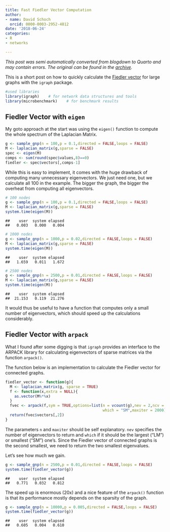 ```yaml
---
title: Fast Fiedler Vector Computation
author:
- name: David Schoch
  orcid: 0000-0003-2952-4812
date: '2018-06-24'
categories:
- R
- networks

---
```




*This post was semi automatically converted from blogdown to Quarto and may contain errors. The original can be found in the [archive](http://archive.schochastics.net/post/fast-fiedler-vector-computation/).*

This is a short post on how to quickly calculate the [Fiedler
vector](http://mathworld.wolfram.com/FiedlerVector.html) for large
graphs with the `igraph` package.

``` r
#used libraries
library(igraph)    # for network data structures and tools
library(microbenchmark)    # for benchmark results
```

## Fiedler Vector with `eigen`

My goto approach at the start was using the `eigen()` function to
compute the whole spectrum of the Laplacian Matrix.

``` r
g <- sample_gnp(n = 100,p = 0.1,directed = FALSE,loops = FALSE)
M <- laplacian_matrix(g,sparse = FALSE)
spec <- eigen(M)
comps <- sum(round(spec$values,8)==0)
fiedler <- spec$vectors[,comps-1]
```

While this is easy to implement, it comes with the huge drawback of
computing many unnecessary eigenvectors. We just need one, but we
calculate all 100 in the example. The bigger the graph, the bigger the
overheat from computing all eigenvectors.

``` r
# 100 nodes
g <- sample_gnp(n = 100,p = 0.1,directed = FALSE,loops = FALSE)
M <- laplacian_matrix(g,sparse = FALSE)
system.time(eigen(M))
```

``` hljs
##    user  system elapsed 
##   0.003   0.000   0.004
```

``` r
# 1000 nodes
g <- sample_gnp(n = 1000,p = 0.02,directed = FALSE,loops = FALSE)
M <- laplacian_matrix(g,sparse = FALSE)
system.time(eigen(M))
```

``` hljs
##    user  system elapsed 
##   1.659   0.011   1.672
```

``` r
# 2500 nodes
g <- sample_gnp(n = 2500,p = 0.01,directed = FALSE,loops = FALSE)
M <- laplacian_matrix(g,sparse = FALSE)
system.time(eigen(M))
```

``` hljs
##    user  system elapsed 
##  21.153   0.119  21.276
```

It would thus be useful to have a function that computes only a small
number of eigenvectors, which should speed up the calculations
considerably.

## Fiedler Vector with `arpack`

What I found after some digging is that `igraph` provides an interface
to the ARPACK library for calculating eigenvectors of sparse matrices
via the function `arpack()`.

The function below is an implementation to calculate the Fiedler vector
for connected graphs.

``` r
fiedler_vector <- function(g){
  M <- laplacian_matrix(g, sparse = TRUE)
  f <- function(x,extra = NULL){
    as.vector(M%*%x)
  }
  fvec <- arpack(f,sym = TRUE,options=list(n = vcount(g),nev = 2,ncv = 8, 
                                           which = "SM",maxiter = 2000))
  return(fvec$vectors[,2])
}
```

The parameters `n` and `maxiter` should be self explanatory. `nev`
specifies the number of eigenvectors to return and `which` if it should
be the largest (“LM”) or smallest (“SM”) one’s. Since the Fiedler vector
of connected graphs is the second smallest, we need to return the two
smallest eigenvalues.

Let’s see how much we gain.

``` r
g <- sample_gnp(n = 2500,p = 0.01,directed = FALSE,loops = FALSE)
system.time(fiedler_vector(g))
```

``` hljs
##    user  system elapsed 
##   0.771   0.032   0.812
```

The speed up is enormous (20x) and a nice feature of the `arpack()`
function is that its performance mostly depends on the sparsity of the
graph.

``` r
g <- sample_gnp(n = 10000,p = 0.005,directed = FALSE,loops = FALSE)
system.time(fiedler_vector(g))
```

``` hljs
##    user  system elapsed 
##   0.605   0.004   0.610
```

